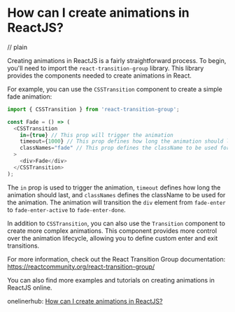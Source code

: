 # How can I create animations in ReactJS?
// plain

Creating animations in ReactJS is a fairly straightforward process. To begin, you'll need to import the `react-transition-group` library. This library provides the components needed to create animations in React.

For example, you can use the `CSSTransition` component to create a simple fade animation:

```js
import { CSSTransition } from 'react-transition-group';

const Fade = () => (
  <CSSTransition
    in={true} // This prop will trigger the animation
    timeout={1000} // This prop defines how long the animation should last
    classNames="fade" // This prop defines the className to be used for the animation
  >
    <div>Fade</div>
  </CSSTransition>
);
```

The `in` prop is used to trigger the animation, `timeout` defines how long the animation should last, and `classNames` defines the className to be used for the animation. The animation will transition the `div` element from `fade-enter` to `fade-enter-active` to `fade-enter-done`.

In addition to `CSSTransition`, you can also use the `Transition` component to create more complex animations. This component provides more control over the animation lifecycle, allowing you to define custom enter and exit transitions.

For more information, check out the React Transition Group documentation: https://reactcommunity.org/react-transition-group/

You can also find more examples and tutorials on creating animations in ReactJS online.

onelinerhub: [How can I create animations in ReactJS?](https://onelinerhub.com/reactjs/how-can-i-create-animations-in-reactjs)
